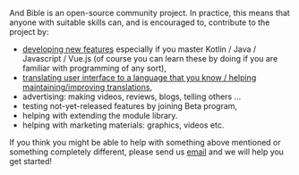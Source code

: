 And Bible is an open-source community project. In practice, this means that anyone with suitable skills can, and is encouraged to, contribute to the project by: 

- [developing new features](https://github.com/AndBible/and-bible/issues?q=is%3Aissue+is%3Aopen+label%3A%22Type%3A+Feature%22) especially if you master Kotlin / Java / Javascript / Vue.js (of course you can learn these by doing if you are familiar with programming of any sort),
- [translating user interface to a language that you know / helping maintaining/improving translations](https://github.com/AndBible/and-bible/wiki/Translating-User-Interface),
- advertising: making videos, reviews, blogs, telling others ...
- testing not-yet-released features by joining Beta program,
- helping with extending the module library.
- helping with marketing materials: graphics, videos etc. 

If you think you might be able to help with something above mentioned or something completely different, please send us [email](mailto:help.andbible@gmail.com) and we will help you get started!  